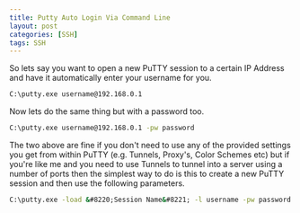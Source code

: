 ```yaml
---
title: Putty Auto Login Via Command Line
layout: post
categories: [SSH]
tags: SSH
---
```

So lets say you want to open a new PuTTY session to a certain IP Address and have it automatically enter your username for you.
```cmd
C:\putty.exe username@192.168.0.1
```
Now lets do the same thing but with a password too.
```cmd
C:\putty.exe username@192.168.0.1 -pw password
```
The two above are fine if you don't need to use any of the provided settings you get from within PuTTY (e.g. Tunnels, Proxy's, Color Schemes etc) but if you're like me and you need to use Tunnels to tunnel into a server using a number of ports then the simplest way to do is this to create a new PuTTY session and then use the following parameters.
```cmd
C:\putty.exe -load &#8220;Session Name&#8221; -l username -pw password
```
